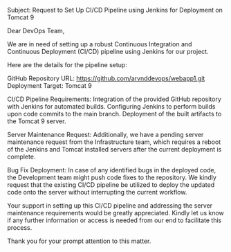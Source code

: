 Subject: Request to Set Up CI/CD Pipeline using Jenkins for Deployment on Tomcat 9

Dear DevOps Team,

We are in need of setting up a robust Continuous Integration and Continuous Deployment (CI/CD) pipeline using Jenkins for our project.

Here are the details for the pipeline setup:

GitHub Repository URL: https://github.com/arvnddevops/webapp1.git
Deployment Target: Tomcat 9

CI/CD Pipeline Requirements:
Integration of the provided GitHub repository with Jenkins for automated builds.
Configuring Jenkins to perform builds upon code commits to the main branch.
Deployment of the built artifacts to the Tomcat 9 server.

Server Maintenance Request:
Additionally, we have a pending server maintenance request from the Infrastructure team, which requires a reboot of the Jenkins and Tomcat installed servers after the current deployment is complete.

Bug Fix Deployment:
In case of any identified bugs in the deployed code, the Development team might push code fixes to the repository. We kindly request that the existing CI/CD pipeline be utilized to deploy the updated code onto the server without interrupting the current workflow.

Your support in setting up this CI/CD pipeline and addressing the server maintenance requirements would be greatly appreciated. Kindly let us know if any further information or access is needed from our end to facilitate this process.

Thank you for your prompt attention to this matter.

